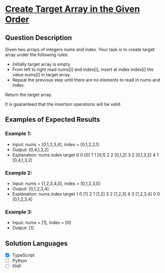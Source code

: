 # [Create Target Array in the Given Order](https://leetcode.com/problems/create-target-array-in-the-given-order/description/)

## Question Description

Given two arrays of integers nums and index. Your task is to create target array under the following rules:

- Initially target array is empty.
- From left to right read nums[i] and index[i], insert at index index[i] the value nums[i] in target array.
- Repeat the previous step until there are no elements to read in nums and index.

Return the target array.

It is guaranteed that the insertion operations will be valid.

## Examples of Expected Results

### Example 1:

- Input: nums = [0,1,2,3,4], index = [0,1,2,2,1]
- Output: [0,4,1,3,2]
- Explanation:
  nums index target
  0 0 [0]
  1 1 [0,1]
  2 2 [0,1,2]
  3 2 [0,1,3,2]
  4 1 [0,4,1,3,2]

### Example 2:

- Input: nums = [1,2,3,4,0], index = [0,1,2,3,0]
- Output: [0,1,2,3,4]
- Explanation:
  nums index target
  1 0 [1]
  2 1 [1,2]
  3 2 [1,2,3]
  4 3 [1,2,3,4]
  0 0 [0,1,2,3,4]

### Example 3:

- Input: nums = [1], index = [0]
- Output: [1]

## Solution Languages

- [x] TypeScript
- [ ] Python
- [ ] PHP
